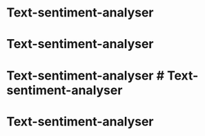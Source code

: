 # Text-sentiment-analyser
# Text-sentiment-analyser
# Text-sentiment-analyser # Text-sentiment-analyser
# Text-sentiment-analyser

